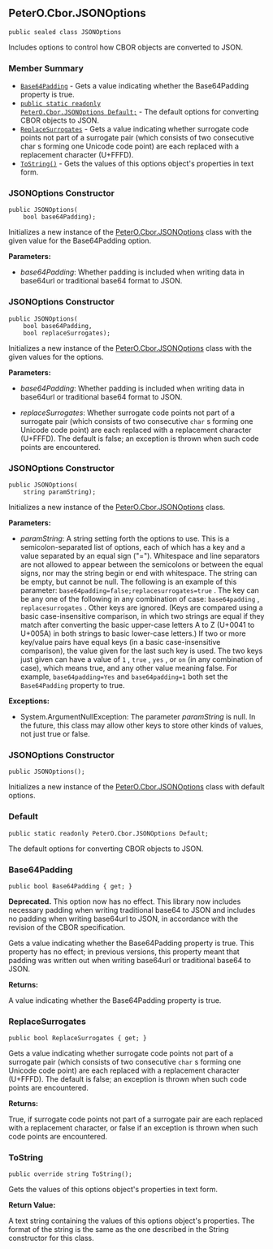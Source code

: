 ## PeterO.Cbor.JSONOptions

    public sealed class JSONOptions

Includes options to control how CBOR objects are converted to JSON.

### Member Summary
* <code>[Base64Padding](#Base64Padding)</code> - Gets a value indicating whether the Base64Padding property is true.
* <code>[public static readonly PeterO.Cbor.JSONOptions Default;](#Default)</code> - The default options for converting CBOR objects to JSON.
* <code>[ReplaceSurrogates](#ReplaceSurrogates)</code> - Gets a value indicating whether surrogate code points not part of a surrogate pair (which consists of two consecutive char s forming one Unicode code point) are each replaced with a replacement character (U+FFFD).
* <code>[ToString()](#ToString)</code> - Gets the values of this options object's properties in text form.

<a id="Void_ctor_Boolean"></a>
### JSONOptions Constructor

    public JSONOptions(
        bool base64Padding);

Initializes a new instance of the [PeterO.Cbor.JSONOptions](PeterO.Cbor.JSONOptions.md) class with the given value for the Base64Padding option.

<b>Parameters:</b>

 * <i>base64Padding</i>: Whether padding is included when writing data in base64url or traditional base64 format to JSON.

<a id="Void_ctor_Boolean_Boolean"></a>
### JSONOptions Constructor

    public JSONOptions(
        bool base64Padding,
        bool replaceSurrogates);

Initializes a new instance of the [PeterO.Cbor.JSONOptions](PeterO.Cbor.JSONOptions.md) class with the given values for the options.

<b>Parameters:</b>

 * <i>base64Padding</i>: Whether padding is included when writing data in base64url or traditional base64 format to JSON.

 * <i>replaceSurrogates</i>: Whether surrogate code points not part of a surrogate pair (which consists of two consecutive  `char`  s forming one Unicode code point) are each replaced with a replacement character (U+FFFD). The default is false; an exception is thrown when such code points are encountered.

<a id="Void_ctor_System_String"></a>
### JSONOptions Constructor

    public JSONOptions(
        string paramString);

Initializes a new instance of the [PeterO.Cbor.JSONOptions](PeterO.Cbor.JSONOptions.md) class.

<b>Parameters:</b>

 * <i>paramString</i>: A string setting forth the options to use. This is a semicolon-separated list of options, each of which has a key and a value separated by an equal sign ("="). Whitespace and line separators are not allowed to appear between the semicolons or between the equal signs, nor may the string begin or end with whitespace. The string can be empty, but cannot be null. The following is an example of this parameter:  `base64padding=false;replacesurrogates=true` . The key can be any one of the following in any combination of case:  `base64padding` ,  `replacesurrogates` . Other keys are ignored. (Keys are compared using a basic case-insensitive comparison, in which two strings are equal if they match after converting the basic upper-case letters A to Z (U+0041 to U+005A) in both strings to basic lower-case letters.) If two or more key/value pairs have equal keys (in a basic case-insensitive comparison), the value given for the last such key is used. The two keys just given can have a value of  `1` ,  `true` ,  `yes` , or  `on`  (in any combination of case), which means true, and any other value meaning false. For example,  `base64padding=Yes`  and  `base64padding=1`  both set the  `Base64Padding`  property to true.

<b>Exceptions:</b>

 * System.ArgumentNullException:
The parameter  <i>paramString</i>
 is null. In the future, this class may allow other keys to store other kinds of values, not just true or false.

<a id="Void_ctor"></a>
### JSONOptions Constructor

    public JSONOptions();

Initializes a new instance of the [PeterO.Cbor.JSONOptions](PeterO.Cbor.JSONOptions.md) class with default options.

<a id="Default"></a>
### Default

    public static readonly PeterO.Cbor.JSONOptions Default;

The default options for converting CBOR objects to JSON.

<a id="Base64Padding"></a>
### Base64Padding

    public bool Base64Padding { get; }

<b>Deprecated.</b> This option now has no effect. This library now includes necessary padding when writing traditional base64 to JSON and includes no padding when writing base64url to JSON, in accordance with the revision of the CBOR specification.

Gets a value indicating whether the Base64Padding property is true. This property has no effect; in previous versions, this property meant that padding was written out when writing base64url or traditional base64 to JSON.

<b>Returns:</b>

A value indicating whether the Base64Padding property is true.

<a id="ReplaceSurrogates"></a>
### ReplaceSurrogates

    public bool ReplaceSurrogates { get; }

Gets a value indicating whether surrogate code points not part of a surrogate pair (which consists of two consecutive  `char`  s forming one Unicode code point) are each replaced with a replacement character (U+FFFD). The default is false; an exception is thrown when such code points are encountered.

<b>Returns:</b>

True, if surrogate code points not part of a surrogate pair are each replaced with a replacement character, or false if an exception is thrown when such code points are encountered.

<a id="ToString"></a>
### ToString

    public override string ToString();

Gets the values of this options object's properties in text form.

<b>Return Value:</b>

A text string containing the values of this options object's properties. The format of the string is the same as the one described in the String constructor for this class.
